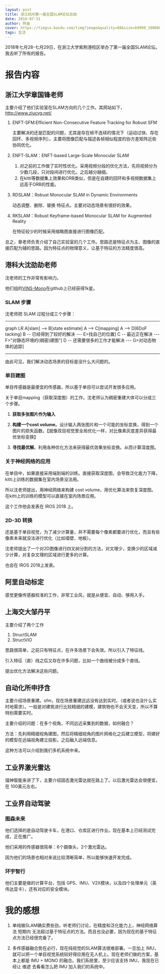 ```yaml
---
layout: post
title: 浙江杭州第一届全国SLAM论坛总结
date: 2018-07-31
author: 阿金
cover: https://timgsa.baidu.com/timg?image&quality=80&size=b9999_10000&sec=1533006236329&di=0d780ef64b350e78f68735cfefadc951&imgtype=0&src=http%3A%2F%2Fimg.trustexporter.com%2F201709%2F29%2F111001721900644.jpg
tags: 生活
---
```


2018年七月28-七月29日，在浙江大学紫荆港校区举办了第一届全国SLAM论坛。我去听了所有的报告。

# 报告内容

## 浙江大学章国锋老师

主要介绍了他们实验室在SLAM方向的几个工作。其网站如下，http://www.zjucvg.net/

1. ENFT-SFM:Efficient Non-Consecutive Feature Tracking for Robust SFM

    主要解决的还是匹配的问题，尤其是存在帧不连续的情况下（运动过快、存在回环、多视频序列）。主要将图像匹配与描述各帧相似程度的协方差矩阵近些协同优化。

2. ENFT-SLAM：ENFT-based Large-Scale Monocular SLAM

    1. 对之前的工作做了实时性优化。采用视频分段的优化方法，先将视频分为少数几段，只对段间进行优化。之后越分越细。
    2. 在kitti等数据集上效果和ORB类似，但是在自建的回环和多视频数据集上远高于ORB的性能。

3. RDSLAM：Robust Monocular SLAM in Dynamic Environments

    动态调整、删除、替换 特征点。主要对动态场景有很好的效果。

4. RKSLAM：Robust Keyframe-based Monocular SLAM for Augmented Reality

    在特征较少的时候采用缩略图直接进行图像匹配。

总之，章老师负责介绍了自己实验室的几个工作。思路还是特征点为主、图像的直接匹配为辅的思路。因为特征点的物理意义，让基于特征的方法精度很高。

## 港科大沈劭劼老师

沈老师的工作非常有影响力。

他们组的[VINS-Mono](https://github.com/HKUST-Aerial-Robotics/VINS-Mono)在github上已经获得1k星。

### SLAM 步骤
沈老师把 SLAM 过程分成三个步骤：

----

<div class="mermaid">
graph LR
A[slam] --> B[state estimate] 
A --> C[mapping]
A --> D[6DoF tacking]
B -- 已经得到了较好的解决 --- E>找自己的位置]
C -- 最近正在解决 --- F>"对静态环境的(稠密)建图"]
D -- 还需要很多的工作才能解决 --- G>对动态物体的追踪]
</div>

----

由此可见，我们解决动态场景的目标是没什么大问题的。

### 单目建图

单目传感器是最便宜的传感器，所以基于单目可以尝试开发很多应用。

关于单目mapping（获取深度图）的工作。沈老师认为稠密重建大体可以分成三个步骤。

1. **获取多张图片作为输入**

2. **构建一个cost volume**。设计输入两张图片和一个可能的坐标变换，得到一个图片的损失函数。【就像双目视觉里全局优化一样，对比像素灰度差异获得最优坐标变换】

3. **寻找最优解**。利用各种优化方法来获得最优效果坐标变换。从而计算深度图。

### 关于神经网络的应用

在单目中，如果直接采用端到端的训练。直接获取深度图，会导致泛化能力下降，kitti上训练的数据集在室内场景没法用。

所以沈老师提出，用神经网络来构建 cost volume，用优化算法来恢复深度图。在kitti上的训练的模型可以直接在室内场景应用。

这个工作他会发表在 IROS 2018 上。

### 2D-3D 转换

还是基于单目视觉，为了减少计算量，并不需要每个像素都要进行优化，而且有些像素本来就没法进行优化（比如墙壁、地板）。

沈老师提出了一个对2D图像进行四叉树分割的方法，对文理少，变换少的区域减少计算，对复杂文理的区域进行更多的计算。

也会在 IROS 2018上发表。

## 阿里自动标定

感觉更像传感器校准的工作，非常工业风，就是从便宜、自动、够用入手。

## 上海交大邹丹平

主要介绍了两个工作

1. StructSLAM
2. StructVIO

思路很简单，之前只有特征点，在许多场景下会失效。所以引入了特征线。

引入特征（直）线之后又存在许多问题，比如一个曲线被分成多个直线。

提出优化方法解决这些问题。

## 自动化所申抒含

主要介绍场景重建。sfm，现在场景重建远远没有达到实时。（或者说也没什么实时地需求）。一般是对建筑进行比较精细的建模，建筑物也不会天天变，所以不算特别需要实时。

主要介绍的问题：在多个视角，不同远近采集到的数据，如何融合？

方法：先利用精细视角建图，然后将精细视角的图片网格化之后建立模型，将建好的模型在远端视角建立投影。之后融入远端信息。

这种方法可以介绍到我们多机系统中来。

## 工业界激光雷达

镭神智能来讲了下，主要介绍固态激光雷达就在路上了。以后激光雷达会很便宜，在 100美元左右。

## 工业界自动驾驶

### 图森未来

他们选择的是自动驾驶卡车，在港口、仓库区进行作业。现在基本上已经测试完成，正在推广。

他们采用的传感器很简单：6个摄像头，2个激光雷达。

因为他们的场景也相对来说比较清晰简单，所以能够快速开发完成。

### 环宇智行

他们主要是做的计算平台，包括 GPS、IMU、V2X模块，以及四个处理单元（英伟达显卡），还有对应的安全模块。

# 我的感想

1. 单纯做SLAM确实费些劲，听老师们讨论，在精度和泛化能力上，神经网络算法 短期内 无法超过基于特征点的方法。而且也没必要，因为现在的基于特征点方法已经很完备了。

2. 多传感器融合势在必行，现在纯视觉的SLAM算法很难部署。一旦加上 IMU，就可以把一个单目视觉系统较好得应用在无人机上。现在老师们做的方案，基本上都是 IMU + MONO 的融合。我们系统里，至少应该支持 IMU，我现在已经让 维遮 去看看怎么把 IMU 加入我们的系统中。